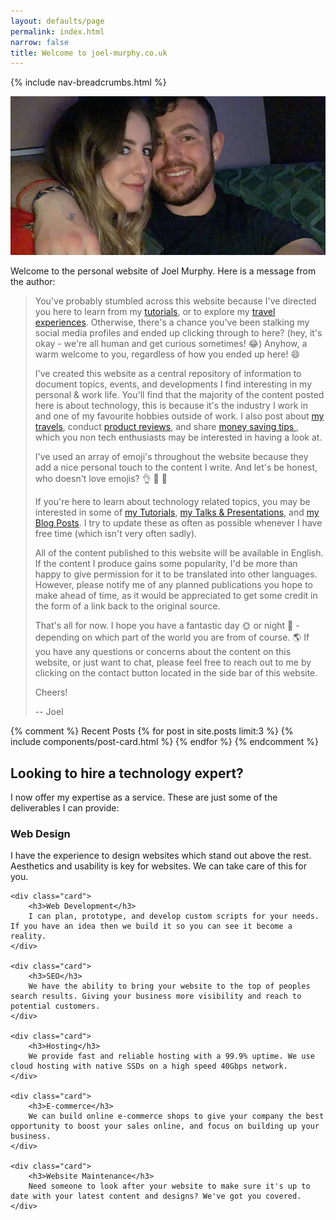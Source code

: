 ```yaml
---
layout: defaults/page
permalink: index.html
narrow: false
title: Welcome to joel-murphy.co.uk
---
```


{% include nav-breadcrumbs.html %}
          
<div class="card mb-3">
    <img class="card-img-top" src="static/img/joel-and-regan-night-out-in-cardiff.jpg" title="Joel and Regan night out in Cardiff" alt="Joel and Regan night out in Cardiff" />
</div>

Welcome to the personal website of Joel Murphy. Here is a message from the author:

> You've probably stumbled across this website because I've directed you here to learn from my [tutorials](/tutorials), or to explore my [travel experiences](/travel.html). Otherwise, there's a chance you've been stalking my social media profiles and ended up clicking through to here? (hey, it's okay - we're all human and get curious sometimes! 😂) Anyhow, a warm welcome to you, regardless of how you ended up here! 😄
>
> I've created this website as a central repository of information to document topics, events, and developments I find interesting in my personal & work life. You'll find that the majority of the content posted here is about technology, this is because it's the industry I work in and one of my favourite hobbies outside of work. I also post about [my travels](/travel/), conduct [product reviews](list/product-reviews.html), and share [money saving tips ](money-saving), which you non tech enthusiasts may be interested in having a look at. 
>
>I've used an array of emoji's throughout the website because they add a nice personal touch to the content I write. And let's be honest, who doesn't love emojis? 👌 🥰 💯
>
> If you're here to learn about technology related topics, you may be interested in some of [my Tutorials](/tutorials), [my Talks & Presentations](/list/talks-presentations.md), and [my Blog Posts](/posts). I try to update these as often as possible whenever I have free time (which isn't very often sadly).
>
> All of the content published to this website will be available in English. If the content I produce gains some popularity, I'd be more than happy to give permission for it to be translated into other languages. However, please notify me of any planned publications you hope to make ahead of time, as it would be appreciated to get some credit in the form of a link back to the original source.
>
> That's all for now. I hope you have a fantastic day 🌞 or night 🌝 - depending on which part of the world you are from of course. 🌎 If you have any questions or concerns about the content on this website, or just want to chat, please feel free to reach out to me by clicking on the contact button located in the side bar of this website. 
>
> Cheers!
>
>-- Joel

{% comment %}
Recent Posts
{% for post in site.posts limit:3 %}
{% include components/post-card.html %}
{% endfor %}
{% endcomment %}


<h2>Looking to hire a technology expert?</h2>
<p>I now offer my expertise as a service. These are just some of the deliverables I can provide:</p>
<div class="card-columns">    
    <div class="card">
        <h3>Web Design</h3>
        I have the experience to design websites which stand out above the rest. Aesthetics and usability is key for websites. We can take care of this for you.
    </div>
    
    <div class="card">
        <h3>Web Development</h3>
        I can plan, prototype, and develop custom scripts for your needs. If you have an idea then we build it so you can see it become a reality.
    </div>
    
    <div class="card">
        <h3>SEO</h3>
        We have the ability to bring your website to the top of peoples search results. Giving your business more visibility and reach to potential customers.
    </div>
    
    <div class="card">
        <h3>Hosting</h3>
        We provide fast and reliable hosting with a 99.9% uptime. We use cloud hosting with native SSDs on a high speed 40Gbps network.
    </div>
    
    <div class="card">
        <h3>E-commerce</h3>
        We can build online e-commerce shops to give your company the best opportunity to boost your sales online, and focus on building up your business.
    </div>
    
    <div class="card">
        <h3>Website Maintenance</h3>
        Need someone to look after your website to make sure it's up to date with your latest content and designs? We've got you covered.
    </div>
</div>

